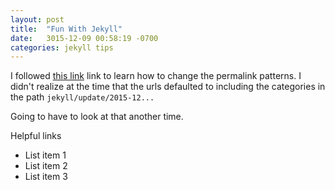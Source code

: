 ```yaml
---
layout: post
title:  "Fun With Jekyll"
date:   3015-12-09 00:58:19 -0700
categories: jekyll tips
---
```


I followed [this link][customize-jekyll-urls] link to learn how to change the permalink patterns. I didn't realize at the time that the urls defaulted to including the categories in the path `jekyll/update/2015-12...`

Going to have to look at that another time.

Helpful links

- List item 1
- List item 2
- List item 3

[customize-jekyll-urls]: http://stackoverflow.com/questions/8664675/how-to-customize-jekylls-url